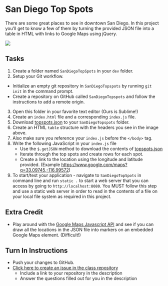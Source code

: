 # San Diego Top Spots

There are some great places to see in downtown San Diego. In this project you'll get to know a few of them by turning the provided JSON file into a table in HTML with links to Google Maps using jQuery.

<img src="http://i.imgur.com/4UU4Ye4.png" />

## Tasks
1. Create a folder named `SanDiegoTopSpots` in your `dev` folder.
2. Setup your Git workflow.
  - Initialize an empty git repository in `SanDiegoTopspots` by running `git init` in the command prompt.
  - Create a repository on GitHub called `SanDiegoTopspots` and follow the instructions to add a remote origin.
3. Open this folder in your favorite text editor (Ours is Sublime!)
4. Create an `index.html` file and a corresponding `index.js` file.
5. Download [topspots.json]("https://github.com/OriginCodeAcademy/Cohort8/tree/master/Projects/Week-02/06-SanDiegoTopSpots/topspots.json") to your `SanDiegoTopspots` folder.
6. Create an HTML `table` structure with the headers you see in the image above.
7. Also make sure you reference your `index.js` before the `</body>` tag.
8. Write the following JavaScript in your `index.js` file
   - Use the `$.getJSON` method to download the contents of [topspots.json]("https://github.com/OriginCodeAcademy/Cohort8/tree/master/Projects/Week-02/06-SanDiegoTopSpots/topspots.json")
   - Iterate through the top spots and create rows for each spot.
   - Create a link to the location using the longitude and latitude provided. (Example https://www.google.com/maps?q=33.09745,-116.99572)
9. To start/test your application - navigate to `SanDiegoTopSpots` in command line and run `static .` to start a web server that you can access by going to `http://localhost:8080`. You MUST follow this step and use a static web server in order to read in the contents of a file on your local file system as required in this project.

## Extra Credit
- Play around with the [Google Maps Javascript API](https://developers.google.com/maps/documentation/javascript/) and see if you can draw all the locations in the JSON file into markers on an embedded Google Maps element. (Difficult!)

## Turn In Instructions
* Push your changes to GitHub.
* [Click here to create an issue in the class repository](https://www.github.com/OriginCodeAcademy/Cohort8/issues/new?title=06-SanDiegoTopSpots&body=1.%20Where%20can%20I%20find%20your%20repository%3F%20(Paste%20the%20url%20of%20your%20repository%20below)%0A%0A2.%20What%20did%20you%20enjoy%20most%20about%20this%20project%3F%0A%0A3.%20What%20was%20the%20toughest%20part%3F%0A%0A4.%20Did%20you%20learn%20about%20any%20cool%20places%20to%20see%20in%20San%20Diego%3F)
    * Include a link to your repository in the description
    * Answer the questions filled out for you in the description
